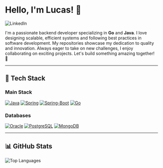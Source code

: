 <h1>Hello, I'm Lucas! 👋</h1>

<p>
  <a href="https://www.linkedin.com/in/lucasmacenamoreira/" style="text-decoration: none;">
    <img src="https://img.shields.io/badge/LinkedIn-0077B5?style=for-the-badge&logo=linkedin&logoColor=white" alt="LinkedIn"/>
  </a>
</p>

<p>
  I'm a passionate backend developer specializing in <strong>Go</strong> and <strong>Java</strong>. I love designing scalable, efficient systems and following best practices in software development. My repositories showcase my dedication to quality and innovation. Always eager to take on new challenges, I enjoy collaborating on exciting projects. Let's build something amazing together! 🚀
</p>

---

<h2>🔧 Tech Stack</h2>

<h3>Main Stack</h3>

[![Java](https://img.shields.io/badge/Java-ED8B00?style=for-the-badge&logo=openjdk&logoColor=white)](https://docs.oracle.com/en/java/javase/17/docs/api/index.html)
[![Spring](https://img.shields.io/badge/Spring-6DB33F?style=for-the-badge&logo=spring&logoColor=white)](https://springdoc.org/)
[![Spring-Boot](https://img.shields.io/badge/Spring_Boot-F2F4F9?style=for-the-badge&logo=spring-boot)](https://docs.spring.io/spring-boot/docs/current/reference/htmlsingle/)
[![Go](https://img.shields.io/badge/Go-00ADD8?style=for-the-badge&logo=go&logoColor=white)](https://go.dev/doc/)

<h3>Databases</h3>

[![Oracle](https://img.shields.io/badge/Oracle-F80000?style=for-the-badge&logo=Oracle&logoColor=white)](https://docs.oracle.com/en/database/)
[![PostgreSQL](https://img.shields.io/badge/PostgreSQL-316192?style=for-the-badge&logo=postgresql&logoColor=white)](https://www.postgresql.org/docs/)
[![MongoDB](https://img.shields.io/badge/MongoDB-4EA94B?style=for-the-badge&logo=mongodb&logoColor=white)](https://www.mongodb.com/docs/)

---

<h2>📊 GitHub Stats</h2>
<p>
  <img src="https://github-readme-stats.vercel.app/api/top-langs/?username=lucasmacena09&layout=compact" alt="Top Languages"/>
</p>
